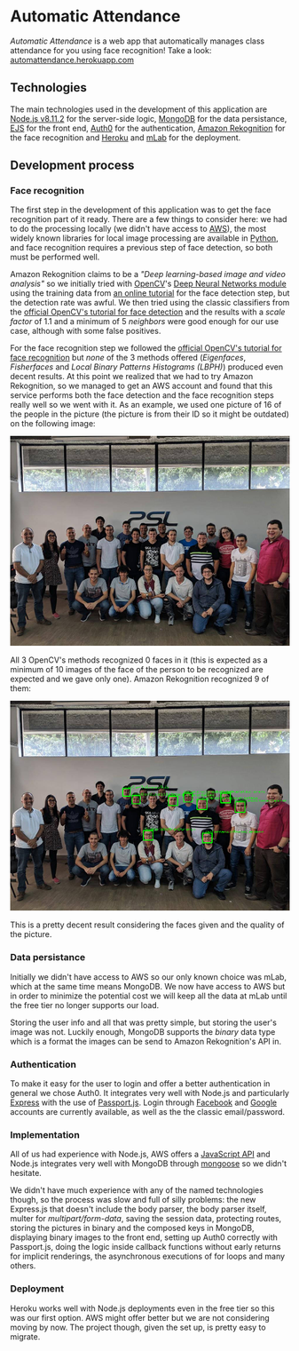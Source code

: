 # Automatic Attendance

*Automatic Attendance* is a web app that automatically manages class attendance for you using face recognition! Take a look: [automattendance.herokuapp.com](http://automattendance.herokuapp.com/)



## Technologies

The main technologies used in the development of this application are [Node.js v8.11.2](https://nodejs.org/en/) for the server-side logic, [MongoDB](https://www.mongodb.com/) for the data persistance, [EJS](http://ejs.co/) for the front end, [Auth0](https://auth0.com/) for the authentication, [Amazon Rekognition](https://aws.amazon.com/rekognition/) for the face recognition and [Heroku](https://www.heroku.com/) and [mLab](https://mlab.com/) for the deployment.



## Development process

### Face recognition

The first step in the development of this application was to get the face recognition part of it ready. There are a few things to consider here: we had to do the processing locally (we didn't have access to [AWS](https://aws.amazon.com/)), the most widely known libraries for local image processing are available in [Python](https://www.python.org/), and face recognition requires a previous step of face detection, so both must be performed well. 

Amazon Rekognition claims to be a *"Deep learning-based image and video analysis"* so we initially tried with [OpenCV](https://opencv.org/)'s [Deep Neural Networks module](https://github.com/opencv/opencv/tree/master/samples/dnn/face_detector) using the training data from [an online tutorial](https://www.pyimagesearch.com/2018/02/26/face-detection-with-opencv-and-deep-learning/) for the face detection step, but the detection rate was awful. We then tried using the classic classifiers from the [official OpenCV's tutorial for face detection](https://docs.opencv.org/3.4.1/d7/d8b/tutorial_py_face_detection.html) and the results with a *scale factor* of 1.1 and a minimum of 5 *neighbors* were good enough for our use case, although with some false positives. 

For the face recognition step we followed the [official OpenCV's tutorial for face recognition](https://docs.opencv.org/3.4.1/da/d60/tutorial_face_main.html) but *none* of the 3 methods offered (*Eigenfaces*, *Fisherfaces* and *Local Binary Patterns Histograms (LBPH)*) produced even decent results. At this point we realized that we had to try Amazon Rekognition, so we managed to get an AWS account and found that this service performs both the face detection and the face recognition steps really well so we went with it. As an example, we used one picture of 16 of the people in the picture (the picture is from their ID so it might be outdated) on the following image: 

![Original Image](/images/psl.jpg)

All 3 OpenCV's methods recognized 0 faces in it (this is expected as a minimum of 10 images of the face of the person to be recognized are expected and we gave only one). Amazon Rekognition recognized 9 of them:

![Image with detected faces](/images/psl_aws.jpg)

This is a pretty decent result considering the faces given and the quality of the picture. 


### Data persistance

Initially we didn't have access to AWS so our only known choice was mLab, which at the same time means MongoDB. We now have access to AWS but in order to minimize the potential cost we will keep all the data at mLab until the free tier no longer supports our load. 

Storing the user info and all that was pretty simple, but storing the user's image was not. Luckily enough, MongoDB supports the *binary* data type which is a format the images can be send to Amazon Rekognition's API in.


### Authentication

To make it easy for the user to login and offer a better authentication in general we chose Auth0. It integrates very well with Node.js and particularly [Express](https://expressjs.com/) with the use of [Passport.js](http://www.passportjs.org/). Login through [Facebook](https://www.facebook.com/) and [Google](https://www.google.com/) accounts are currently available, as well as the the classic email/password. 


### Implementation

All of us had experience with Node.js, AWS offers a [JavaScript API](https://aws.amazon.com/sdk-for-node-js/) and Node.js integrates very well with MongoDB through [mongoose](http://mongoosejs.com/) so we didn't hesitate.

We didn't have much experience with any of the named technologies though, so the process was slow and full of silly problems: the new Express.js that doesn't include the body parser, the body parser itself, multer for *multipart/form-data*, saving the session data, protecting routes, storing the pictures in binary and the composed keys in MongoDB, displaying binary images to the front end, setting up Auth0 correctly with Passport.js, doing the logic inside callback functions without early returns for implicit renderings, the asynchronous executions of for loops and many others.


### Deployment

Heroku works well with Node.js deployments even in the free tier so this was our first option. AWS might offer better but we are not considering moving by now. The project though, given the set up, is pretty easy to migrate. 

